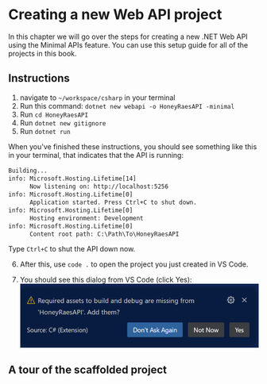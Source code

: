 # Creating a new Web API project
In this chapter we will go over the steps for creating a new .NET Web API using the Minimal APIs feature. You can use this setup guide for all of the projects in this book. 

## Instructions

1. navigate to `~/workspace/csharp` in your terminal
1. Run this command: `dotnet new webapi -o HoneyRaesAPI -minimal`
1. Run `cd HoneyRaesAPI`
1. Run `dotnet new gitignore`
1. Run `dotnet run`

When you've finished these instructions, you should see something like this in your terminal, that indicates that the API is running:
```
Building...
info: Microsoft.Hosting.Lifetime[14]
      Now listening on: http://localhost:5256
info: Microsoft.Hosting.Lifetime[0]
      Application started. Press Ctrl+C to shut down.
info: Microsoft.Hosting.Lifetime[0]
      Hosting environment: Development
info: Microsoft.Hosting.Lifetime[0]
      Content root path: C:\Path\To\HoneyRaesAPI
```
Type `Ctrl+C` to shut the API down now. 

6. After this, use `code .` to open the project you just created in VS Code. 

6. You should see this dialog from VS Code (click Yes):
![build and debug assets confirmation](../../assets/honey-raes-assets-confirm.png)

## A tour of the scaffolded project

